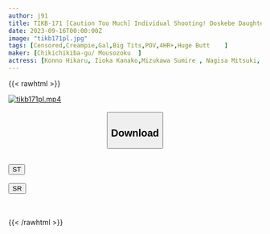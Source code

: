 ```yaml
---
author: j91
title: TIKB-171 [Caution Too Much] Individual Shooting! Doskebe Daughter! Big Breasts! Meat Butt! Gal! Creampie! Gonzo! Be Careful Not To Be Too Shikori With A Full Erection With A Gold Ball Empty!
date: 2023-09-16T00:00:00Z
image: "tikb171pl.jpg"
tags: [Censored,Creampie,Gal,Big Tits,POV,4HR+,Huge Butt	]
maker: [Chikichikiba-gu/ Mousozoku  ]
actress: [Konno Hikaru, Iioka Kanako,Mizukawa Sumire , Nagisa Mitsuki, Toujou Natsu, Arai Rima ]
---
```



{{< rawhtml >}}

<div class="video" data-videoid="RjQMwPawwAIdrG1">
    <a href="javascript:;">
        <img src="https://my.j91.asia/posts/tikb171pl/tikb171pl.jpg" width="WIDTH" height="HEIGHT" alt="tikb171pl.mp4" loading="lazy">
    </a>
</div>

<script type="text/javascript" src="https://j91.asia/asset/on-demand-st.js"></script>

<br>
  <link rel="stylesheet" href="https://j91.asia/asset/bs5.css">
  
  <center>
  <button class="btn btn-primary" type="button" data-bs-toggle="collapse" data-bs-target=".multi-collapse" aria-expanded="false" aria-controls="multiCollapseExample1 multiCollapseExample2"><h2>Download</h2></button></center>
</p>
<div class="row">
  <div class="col">
    <div class="collapse multi-collapse" id="multiCollapseExample1">
      <div class="card card-body">
	      	      <br>
<div class="buttons">  
<a href="https://streamtape.to/v/RjQMwPawwAIdrG1"><button class="btn-hover color-3"><i class="fa fa-download"></i> ST</button></a></div>
    </div>
  </div>
</div>
  <div class="col">
    <div class="collapse multi-collapse" id="multiCollapseExample2">
      <div class="card card-body">
	      <br>
<div class="buttons">
    <a href="https://streamruby.com/sm27hen426yd"><button class="btn-hover color-9"><i class="fa fa-download"></i> SR</button></a></div>
<br><br>
      </div>
    </div>
  </div>
</div>

{{< /rawhtml >}}